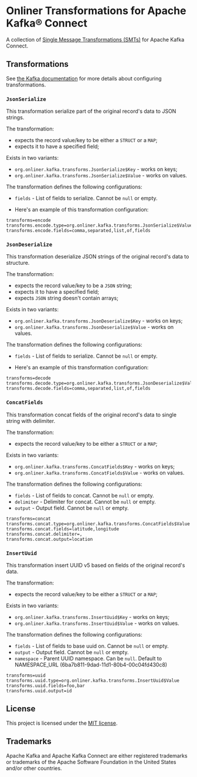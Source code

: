 # Onliner Transformations for Apache Kafka® Connect

A collection of [Single Message Transformations (SMTs)](https://kafka.apache.org/documentation/#connect_transforms) for Apache Kafka Connect.

## Transformations

See [the Kafka documentation](https://kafka.apache.org/documentation/#connect_transforms) for more details about configuring transformations.

### `JsonSerialize`

This transformation serialize part of the original record's data to JSON strings.

The transformation:
- expects the record value/key to be either a `STRUCT` or a `MAP`;
- expects it to have a specified field;

Exists in two variants:
- `org.onliner.kafka.transforms.JsonSerialize$Key` - works on keys;
- `org.onliner.kafka.transforms.JsonSerialize$Value` - works on values.

The transformation defines the following configurations:
- `fields` - List of fields to serialize. Cannot be `null` or empty.

- Here's an example of this transformation configuration:

```properties
transforms=encode
transforms.encode.type=org.onliner.kafka.transforms.JsonSerialize$Value
transforms.encode.fields=comma,separated,list,of,fields
```

### `JsonDeserialize`

This transformation deserialize JSON strings of the original record's data to structure.

The transformation:
- expects the record value/key to be a `JSON` string;
- expects it to have a specified field;
- expects `JSON` string doesn't contain arrays;

Exists in two variants:
- `org.onliner.kafka.transforms.JsonDeserialize$Key` - works on keys;
- `org.onliner.kafka.transforms.JsonDeserialize$Value` - works on values.

The transformation defines the following configurations:
- `fields` - List of fields to serialize. Cannot be `null` or empty.

- Here's an example of this transformation configuration:

```properties
transforms=decode
transforms.decode.type=org.onliner.kafka.transforms.JsonDeserialize$Value
transforms.decode.fields=comma,separated,list,of,fields
```

### `ConcatFields`

This transformation concat fields of the original record's data to single string with delimiter.

The transformation:
- expects the record value/key to be either a `STRUCT` or a `MAP`;

Exists in two variants:
- `org.onliner.kafka.transforms.ConcatFields$Key` - works on keys;
- `org.onliner.kafka.transforms.ConcatFields$Value` - works on values.

The transformation defines the following configurations:
- `fields` - List of fields to concat. Cannot be `null` or empty.
- `delimiter` - Delimiter for concat. Cannot be `null` or empty.
- `output` - Output field. Cannot be `null` or empty.

```properties
transforms=concat
transforms.concat.type=org.onliner.kafka.transforms.ConcatFields$Value
transforms.concat.fields=latitude,longitude
transforms.concat.delimiter=,
transforms.concat.output=location
```

### `InsertUuid`

This transformation insert UUID v5 based on fields of the original record's data.

The transformation:
- expects the record value/key to be either a `STRUCT` or a `MAP`;

Exists in two variants:
- `org.onliner.kafka.transforms.InsertUuid$Key` - works on keys;
- `org.onliner.kafka.transforms.InsertUuid$Value` - works on values.

The transformation defines the following configurations:
- `fields` - List of fields to base uuid on. Cannot be `null` or empty.
- `output` - Output field. Cannot be `null` or empty.
- `namespace` - Parent UUID namespace. Can be `null`. Default to NAMESPACE_URL (6ba7b811-9dad-11d1-80b4-00c04fd430c8)

```properties
transforms=uuid
transforms.uuid.type=org.onliner.kafka.transforms.InsertUuid$Value
transforms.uuid.fields=foo,bar
transforms.uuid.output=id
```

## License

This project is licensed under the [MIT license](LICENSE).

## Trademarks

Apache Kafka and Apache Kafka Connect are either registered trademarks or trademarks of the Apache Software Foundation in the United States and/or other countries.
